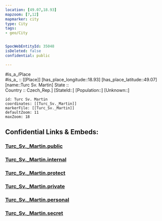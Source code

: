 ```yaml
---
location: [49.07,18.93] 
mapzoom: [7,12] 
mapmarker: city 
type: City
tags:
- geo/City


SpocWebEntityId: 35048
isDeleted: false
confidential: public

---
```

#is_a_/Place  
#is_a_ :: [[Place]] 
[has_place_longitude::18.93] 
[has_place_latitude::49.07] 
[name::Turc Sv. Martin] 
State ::  
Country :: Czech_Rep.] 
[StateId::] 
[Population::] 
[Unknown::] 


```leaflet
id: Turc Sv. Martin
coordinates: [[Turc_Sv._Martin]] 
markerFile: [[Turc_Sv._Martin]] 
defaultZoom: 11 
maxZoom: 18
```


## Confidential Links & Embeds: 

### [Turc_Sv._Martin.public](/_public/\Earth\Continent\Europe\Europe~Central\Slovakia\Regions~Slovakia\Žilinský\CityTurc_Sv._Martin.public.md) 

### [Turc_Sv._Martin.internal](/_internal/\Earth\Continent\Europe\Europe~Central\Slovakia\Regions~Slovakia\Žilinský\CityTurc_Sv._Martin.internal.md) 

### [Turc_Sv._Martin.protect](/_protect/\Earth\Continent\Europe\Europe~Central\Slovakia\Regions~Slovakia\Žilinský\CityTurc_Sv._Martin.protect.md) 

### [Turc_Sv._Martin.private](/_private/\Earth\Continent\Europe\Europe~Central\Slovakia\Regions~Slovakia\Žilinský\CityTurc_Sv._Martin.private.md) 

### [Turc_Sv._Martin.personal](/_personal/\Earth\Continent\Europe\Europe~Central\Slovakia\Regions~Slovakia\Žilinský\CityTurc_Sv._Martin.personal.md) 

### [Turc_Sv._Martin.secret](/_secret/\Earth\Continent\Europe\Europe~Central\Slovakia\Regions~Slovakia\Žilinský\CityTurc_Sv._Martin.secret.md)

